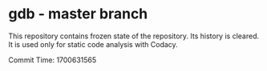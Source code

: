 # gdb - master branch

This repository contains frozen state of the repository.
Its history is cleared. It is used only for static code
analysis with Codacy.

Commit Time: 1700631565
